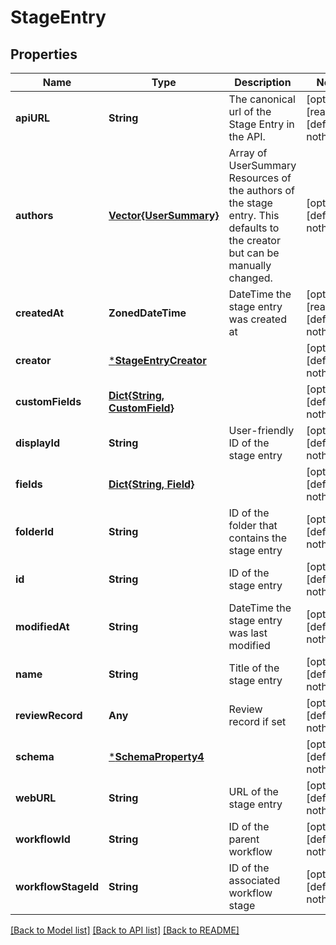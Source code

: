 # StageEntry


## Properties
Name | Type | Description | Notes
------------ | ------------- | ------------- | -------------
**apiURL** | **String** | The canonical url of the Stage Entry in the API. | [optional] [readonly] [default to nothing]
**authors** | [**Vector{UserSummary}**](UserSummary.md) | Array of UserSummary Resources of the authors of the stage entry. This defaults to the creator but can be manually changed.  | [optional] [default to nothing]
**createdAt** | **ZonedDateTime** | DateTime the stage entry was created at | [optional] [readonly] [default to nothing]
**creator** | [***StageEntryCreator**](StageEntryCreator.md) |  | [optional] [default to nothing]
**customFields** | [**Dict{String, CustomField}**](CustomField.md) |  | [optional] [default to nothing]
**displayId** | **String** | User-friendly ID of the stage entry | [optional] [default to nothing]
**fields** | [**Dict{String, Field}**](Field.md) |  | [optional] [default to nothing]
**folderId** | **String** | ID of the folder that contains the stage entry | [optional] [default to nothing]
**id** | **String** | ID of the stage entry | [optional] [default to nothing]
**modifiedAt** | **String** | DateTime the stage entry was last modified | [optional] [default to nothing]
**name** | **String** | Title of the stage entry | [optional] [default to nothing]
**reviewRecord** | **Any** | Review record if set | [optional] [default to nothing]
**schema** | [***SchemaProperty4**](SchemaProperty4.md) |  | [optional] [default to nothing]
**webURL** | **String** | URL of the stage entry | [optional] [default to nothing]
**workflowId** | **String** | ID of the parent workflow | [optional] [default to nothing]
**workflowStageId** | **String** | ID of the associated workflow stage | [optional] [default to nothing]


[[Back to Model list]](../README.md#models) [[Back to API list]](../README.md#api-endpoints) [[Back to README]](../README.md)


